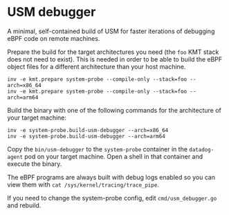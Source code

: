 # USM debugger

A minimal, self-contained build of USM for faster iterations of debugging eBPF
code on remote machines.

Prepare the build for the target architectures you need (the `foo` KMT stack
does not need to exist).  This is needed in order to be able to build the eBPF
object files for a different architecture than your host machine.

```
inv -e kmt.prepare system-probe --compile-only --stack=foo --arch=x86_64
inv -e kmt.prepare system-probe --compile-only --stack=foo --arch=arm64
```

Build the binary with one of the following commands for the architecture of
your target machine:

```
inv -e system-probe.build-usm-debugger --arch=x86_64
inv -e system-probe.build-usm-debugger --arch=arm64
```

Copy the `bin/usm-debugger` to the `system-probe` container in the
`datadog-agent` pod on your target machine.  Open a shell in that container and
execute the binary.

The eBPF programs are always built with debug logs enabled so you can view them
with `cat /sys/kernel/tracing/trace_pipe`.

If you need to change the system-probe config, edit `cmd/usm_debugger.go` and
rebuild.

